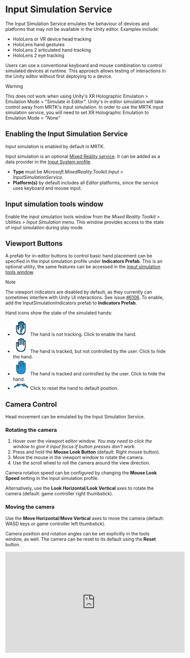 # Input Simulation Service

The Input Simulation Service emulates the behaviour of devices and platforms that may not be available in the Unity editor. Examples include:

* HoloLens or VR device head tracking
* HoloLens hand gestures
* HoloLens 2 articulated hand tracking
* HoloLens 2 eye tracking

Users can use a conventional keyboard and mouse combination to control simulated devices at runtime. This approach allows testing of interactions in the Unity editor without first deploying to a device.

> [!WARNING]
> This does not work when using Unity's XR Holographic Emulation > Emulation Mode = "Simulate in Editor". Unity's in-editor simulation will take control away from MRTK's input simulation. In order to use the MRTK input simulation service, you will need to set XR Holographic Emulation to Emulation Mode = *"None"*

## Enabling the Input Simulation Service

Input simulation is enabled by default in MRTK.

Input simulation is an optional [Mixed Reality service](../MixedRealityServices.md). It can be added as a data provider in the [Input System profile](../Input/InputProviders.md).

* __Type__ must be _Microsoft.MixedReality.Toolkit.Input > InputSimulationService_.
* __Platform(s)__ by default includes all _Editor_ platforms, since the service uses keyboard and mouse input.

## Input simulation tools window

Enable the input simulation tools window from the  _Mixed Reality Toolkit > Utilities > Input Simulation_ menu. This window provides access to the state of input simulation during play mode.

## Viewport Buttons

A prefab for in-editor buttons to control basic hand placement can be specified in the input simulation profile under __Indicators Prefab__. This is an optional utility, the same features can be accessed in the [input simulation tools window](#input-simulation-tools-window).

> [!NOTE]
> The viewport indicators are disabled by default, as they currently can sometimes interfere with Unity UI interactions. See issue [#6106](https://github.com/microsoft/MixedRealityToolkit-Unity/issues/6106). To enable, add the InputSimulationIndicators prefab to __Indicators Prefab__.

Hand icons show the state of the simulated hands:

* ![Untracked hand icon](../../Documentation/Images/InputSimulation/MRTK_InputSimulation_HandIndicator_Untracked.png "Untracked hand icon") The hand is not tracking. Click to enable the hand.
* ![Tracked hand icon](../../Documentation/Images/InputSimulation/MRTK_InputSimulation_HandIndicator_Tracked.png "Tracked hand icon") The hand is tracked, but not controlled by the user. Click to hide the hand.
* ![Controlled hand icon](../../Documentation/Images/InputSimulation/MRTK_InputSimulation_HandIndicator_Controlled.png "Controlled hand icon") The hand is tracked and controlled by the user. Click to hide the hand.
* ![Reset hand icon](../../Documentation/Images/InputSimulation/MRTK_InputSimulation_HandIndicator_Reset.png "Reset hand icon") Click to reset the hand to default position.

## Camera Control

Head movement can be emulated by the Input Simulation Service.

### Rotating the camera

1. Hover over the viewport editor window.
    _You may need to click the window to give it input focus if button presses don't work._
1. Press and hold the __Mouse Look Button__ (default: Right mouse button).
1. Move the mouse in the viewport window to rotate the camera.
1. Use the scroll wheel to roll the camera around the view direction.

Camera rotation speed can be configured by changing the __Mouse Look Speed__ setting in the input simulation profile.

Alternatively, use the __Look Horizontal__/__Look Vertical__ axes to rotate the camera (default: game controller right thumbstick).

### Moving the camera

Use the __Move Horizontal__/__Move Vertical__ axes to move the camera (default: WASD keys or game controller left thumbstick).

Camera position and rotation angles can be set explicitly in the tools window, as well. The camera can be reset to its default using the __Reset__ button.

<iframe width="560" height="315" src="https://www.youtube.com/embed/Z7L4I1ET7GU" class="center" frameborder="0" allow="accelerometer; encrypted-media; gyroscope; picture-in-picture" allowfullscreen />

## Hand Simulation

The input simulation supports emulated hand devices. These virtual hands can interact with any object that supports regular hand devices, such as buttons or grabbable objects.

### Hand Simulation Mode

In the [input simulation tools window](#input-simulation-tools-window) the __Hand Simulation Mode__ setting switches between two distinct input models. The default mode can also be set in the input simulation profile.

* _Articulated Hands_: Simulates a fully articulated hand device with joint position data.

   Emulates HoloLens 2 interaction model.

   Interactions that are based on the precise positioning of the hand or use touching can be simulated in this mode.

* _Gestures_: Simulates a simplified hand model with air tap and basic gestures.

   Emulates [HoloLens interaction model](https://docs.microsoft.com/en-us/windows/mixed-reality/gestures).

   Focus is controlled using the Gaze pointer. The _Air Tap_ gesture is used to interact with buttons.

### Controlling hand movement

Press and hold the __Left/Right Hand Control Key__ (default: *Left Shift* for left hand and *Space* for right hand) to gain control of either hand. While the manipulation key is pressed, the hand will appear in the viewport. Once the manipulation key is released, the hands will disappear after a short __Hand Hide Timeout__.

Hands can be toggled on permanently in the [input simulation tools window](#input-simulation-tools-window) or by pressing the __Toggle Left/Right Hand Key__ (default: *T* for left and *Y* for right). Press the toggle key again to hide the hands again.

Mouse movement will move the hand in the view plane. Hands can be moved further or closer to the camera using the __mouse wheel__.

To rotate hands using the mouse, hold both the __Left/Right Hand Control Key__ (*Left Shift* or *Space*) _and_ the __Hand Rotate Button__ (default: *cntrl* button) and then move the mouse to rotate the hand. Hand rotation speed can be configured by changing the __Mouse Hand Rotation Speed__ setting in the input simulation profile.

All hand placement can also changed in the [input simulation tools window](#input-simulation-tools-window), including resetting hands to default.

### Additional profile settings

* __Hand Depth Multiplier__ controls the sensitivity of the mouse scroll wheel depth movement. A larger number will speed up hand zoom.
* __Default Hand Distance__ is the initial distance of hands from the camera. Clicking the __Reset__ button hands will also place hands at this distance.
* __Hand Jitter Amount__ adds random motion to hands. This feature can be used to simulate inaccurate hand tracking on the device, and ensure that interactions work well with noisy input.

<iframe width="560" height="315" src="https://www.youtube.com/embed/uRYfwuqsjBQ" class="center" frameborder="0" allow="accelerometer; encrypted-media; gyroscope; picture-in-picture" allowfullscreen />

### Hand Gestures

Hand gestures such as pinching, grabbing, poking, etc. can also be simulated.

1. Enable hand control using the __Left/Right Hand Control Key__ (*Left Shift* or *Space*)

   Alternatively, toggle the hands on/off using the toggle keys (*T* or *Y*).

2. While manipulating, press and hold a mouse button to perform a hand gesture.

Each of the mouse buttons can be mapped to transform the hand shape into a different gesture using the _Left/Middle/Right Mouse Hand Gesture_ settings. The _Default Hand Gesture_ is the shape of the hand when no button is pressed.

> [!NOTE]
> The _Pinch_ gesture is the only gesture that performs the "Select" action at this point.

### One-Hand Manipulation

1. Press and  __Left/Right Hand Control Key__ (*Left Shift* or *Space*)
2. Point at object
3. Hold mouse button to pinch
4. Use your mouse to move the object
5. Release the mouse button to stop interaction

<iframe width="560" height="315" src="https://www.youtube.com/embed/rM0xaHam6wM" class="center" frameborder="0" allow="accelerometer; encrypted-media; gyroscope; picture-in-picture" allowfullscreen />

### Two-Hand Manipulation

For manipulating objects with two hands at the same time, the persistent hand mode is recommended.

1. Toggle on both hands by pressing the toggle keys (T/Y).
1. Manipulate one hand at a time:
    1. Hold _Space_ to control the right hand
    1. Move the hand to where you want to grab the object
    1. Press the mouse button to activate the _Pinch_ gesture. In persistent mode the gesture will remain active when you release the mouse button.
1. Repeat the process with the other hand, grabbing the same object in a second spot.
1. Now that both hands are grabbing the same object, you can move either of them to perform two-handed manipulation.

<iframe width="560" height="315" src="https://www.youtube.com/embed/Qol5OFNfN14" class="center" frameborder="0" allow="accelerometer; encrypted-media; gyroscope; picture-in-picture" allowfullscreen />

### GGV Interaction

1. Enable GGV simulation by switching __Hand Simulation Mode__ to _Gestures_ in the [Input Simulation Profile](#enabling-the-input-simulation-service)
1. Rotate the camera to point the gaze cursor at the interactable object (right mouse button)
1. Hold _Space_ to control the right hand
1. Click and hold _left mouse button_ to interact
1. Rotate the camera again to manipulate the object

<iframe width="560" height="315" src="https://www.youtube.com/embed/6841rRMdqWw" class="center" frameborder="0" allow="accelerometer; encrypted-media; gyroscope; picture-in-picture" allowfullscreen />

### Eye tracking

[Eye tracking simulation](../EyeTracking/EyeTracking_BasicSetup.md#simulating-eye-tracking-in-the-unity-editor) can be enabled by checking the __Simulate Eye Position__ option in the
[Input Simulation Profile](#enabling-the-input-simulation-service). This should not be used with GGV
style interactions (so ensure that __Hand Simulation Mode__ is set to _Articulated_).
